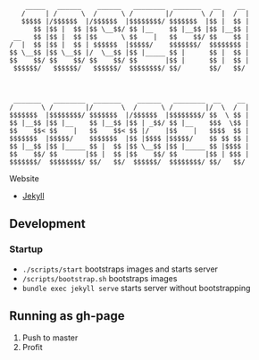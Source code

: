```
    _____   ______    ______   ________  _______   __    __ 
   /     | /      \  /      \ /        |/       \ /  |  /  |
   $$$$$ |/$$$$$$  |/$$$$$$  |$$$$$$$$/ $$$$$$$  |$$ |  $$ |
      $$ |$$ |  $$ |$$ \__$$/ $$ |__    $$ |__$$ |$$ |__$$ |
 __   $$ |$$ |  $$ |$$      \ $$    |   $$    $$/ $$    $$ |
/  |  $$ |$$ |  $$ | $$$$$$  |$$$$$/    $$$$$$$/  $$$$$$$$ |
$$ \__$$ |$$ \__$$ |/  \__$$ |$$ |_____ $$ |      $$ |  $$ |
$$    $$/ $$    $$/ $$    $$/ $$       |$$ |      $$ |  $$ |
 $$$$$$/   $$$$$$/   $$$$$$/  $$$$$$$$/ $$/       $$/   $$/ 
                                                            
                                                            
                                                            
 _______   ________  _______    ______   ________  __    __ 
/       \ /        |/       \  /      \ /        |/  \  /  |
$$$$$$$  |$$$$$$$$/ $$$$$$$  |/$$$$$$  |$$$$$$$$/ $$  \ $$ |
$$ |__$$ |$$ |__    $$ |__$$ |$$ | _$$/ $$ |__    $$$  \$$ |
$$    $$< $$    |   $$    $$< $$ |/    |$$    |   $$$$  $$ |
$$$$$$$  |$$$$$/    $$$$$$$  |$$ |$$$$ |$$$$$/    $$ $$ $$ |
$$ |__$$ |$$ |_____ $$ |  $$ |$$ \__$$ |$$ |_____ $$ |$$$$ |
$$    $$/ $$       |$$ |  $$ |$$    $$/ $$       |$$ | $$$ |
$$$$$$$/  $$$$$$$$/ $$/   $$/  $$$$$$/  $$$$$$$$/ $$/   $$/ 

```                          
                                                            


Website

- [Jekyll](https://jekyllrb.com/)

## Development

### Startup

- `./scripts/start` bootstraps images and starts server
- `/scripts/bootstrap.sh` bootstraps images
- `bundle exec jekyll serve` starts server without bootstrapping


## Running as gh-page

1. Push to master
2. Profit
